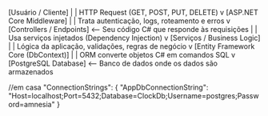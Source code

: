 [Usuário / Cliente]
|
| HTTP Request (GET, POST, PUT, DELETE)
v
[ASP.NET Core Middleware]
|
| Trata autenticação, logs, roteamento e erros
v
[Controllers / Endpoints] <-- Seu código C# que responde às requisições
|
| Usa serviços injetados (Dependency Injection)
v
[Serviços / Business Logic]
|
| Lógica da aplicação, validações, regras de negócio
v
[Entity Framework Core (DbContext)]
|
| ORM converte objetos C# em comandos SQL
v
[PostgreSQL Database] <-- Banco de dados onde os dados são armazenados

//em casa
"ConnectionStrings": {
"AppDbConnectionString": "Host=localhost;Port=5432;Database=ClockDb;Username=postgres;Password=amnesia"
}
